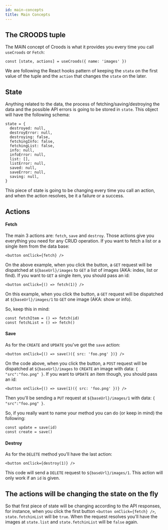 ```yaml
---
id: main-concepts
title: Main Concepts
---
```


## The CROODS tuple

The MAIN concept of Croods is what it provides you every time you call `useCroods` or `Fetch`:

```
const [state, actions] = useCroods({ name: 'images' })
```

We are following the React hooks pattern of keeping the `state` on the first value of the tuple and the `action` that changes the `state` on the later.

## State

Anything related to the data, the process of fetching/saving/destroying the data and the possible API errors is going to be stored in `state`. This object will have the following schema:

```
state = {
  destroyed: null,
  destroyError: null,
  destroying: false,
  fetchingInfo: false,
  fetchingList: false,
  info: null,
  infoError: null,
  list: [],
  listError: null,
  saved: null,
  saveError: null,
  saving: null,
}
```

This piece of state is going to be changing every time you call an action, and when the action resolves, be it a failure or a success.

## Actions

#### Fetch

The main 3 actions are: `fetch`, `save` and `destroy`. Those actions give you everything you need for any CRUD operation.
If you want to fetch a list or a single item from the data base:

```
<button onClick={fetch} />
```

On the above example, when you click the button, a `GET` request will be dispatched at `${baseUrl}/images` to `GET` a list of images (AKA: index, list or find).
If you want to `GET` a single item, you should pass an id:

```
<button onClick={() => fetch(1)} />
```

On this example, when you click the button, a `GET` request will be dispatched at `${baseUrl}/images/1` to `GET` one image (AKA: show or info).

So, keep this in mind:

```
const fetchItem = () => fetch(id)
const fetchList = () => fetch()
```

#### Save

As for the `CREATE` and `UPDATE` you've got the `save` action:

```
<button onClick={() => save()({ src: 'foo.png' })} />
```

On the code above, when you click the button, a `POST` request will be dispatched at `${baseUrl}/images` to `CREATE` an image with data: `{ "src":"foo.png" }`.
If you want to `UPDATE` an item though, you should pass an id:

```
<button onClick={() => save(1)({ src: 'foo.png' })} />
```

Then you'll be sending a `PUT` request at `${baseUrl}/images/1` with data: `{ "src":"foo.png" }`.

So, if you really want to name your method you can do (or keep in mind) the following:

```
const update = save(id)
const create = save()
```

#### Destroy

As for the `DELETE` method you'll have the last action:

```
<button onClick={destroy(1)} />
```

This code will send a `DELETE` request to `${baseUrl}/images/1`. This action will only work if an `id` is given.

## The actions will be changing the state on the fly

So that first piece of state will be changing according to the API responses, for instance, when you click the first button `<button onClick={fetch} />`, `state.fetchinList` will be `true`.
When the request resolves you'll have the images at `state.list` and `state.fetchinList` will be `false` again.
